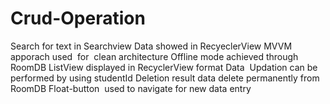 # Crud-Operation
Search for text in Searchview
Data showed in RecyeclerView
MVVM apporach used  for  clean architecture
Offline mode achieved through RoomDB
ListView displayed in RecyclerView format
Data  Updation can be performed by using studentId
Deletion result data delete permanently from RoomDB
Float-button  used to navigate for new data entry
